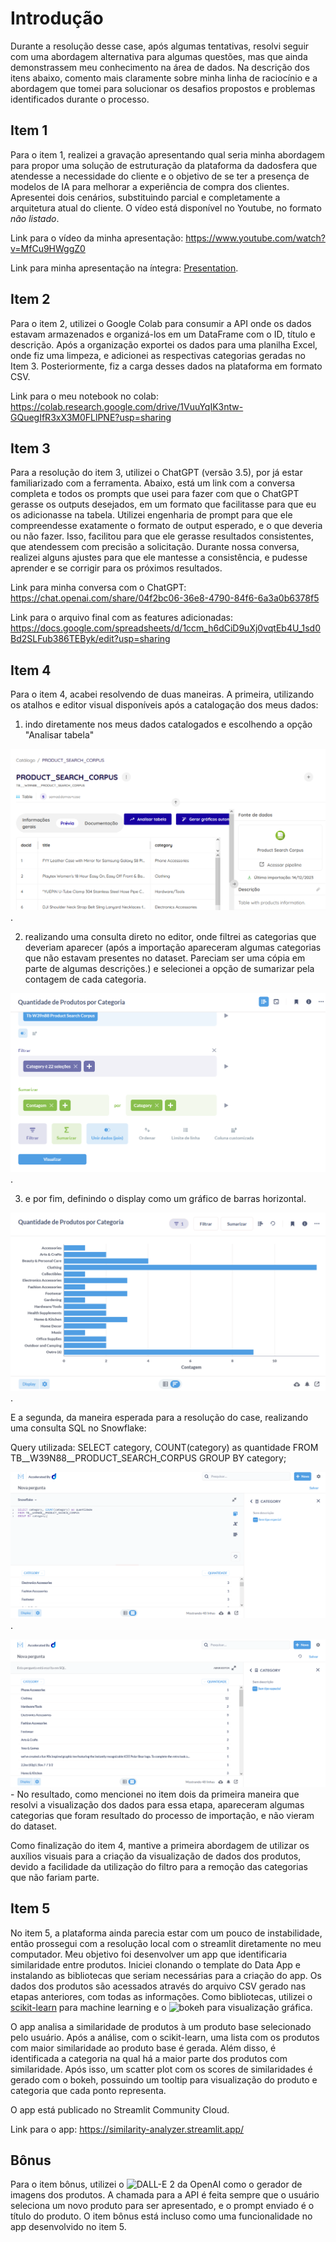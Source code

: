 # Introdução

Durante a resolução desse case, após algumas tentativas, resolvi seguir com uma abordagem alternativa para algumas questões, mas que ainda demonstrassem meu conhecimento na área de dados. Na descrição dos itens abaixo, comento mais claramente sobre minha linha de raciocínio e a abordagem que tomei para solucionar os desafios propostos e problemas identificados durante o processo.

## Item 1
Para o item 1, realizei a gravação apresentando qual seria minha abordagem para propor uma solução de estruturação da plataforma da dadosfera que atendesse a necessidade do cliente e o objetivo de se ter a presença de modelos de IA para melhorar a experiência de compra dos clientes. Apresentei dois cenários, substituindo parcial e completamente a arquitetura atual do cliente. O vídeo está disponível no Youtube, no formato _não listado_.

Link para o vídeo da minha apresentação: https://www.youtube.com/watch?v=MfCu9HWggZ0

Link para minha apresentação na íntegra: [Presentation](presentation.md).


## Item 2

Para o item 2, utilizei o Google Colab para consumir a API onde os dados estavam armazenados e organizá-los em um DataFrame com o ID, título e descrição. Após a organização exportei os dados para uma planilha Excel, onde fiz uma limpeza, e adicionei as respectivas categorias geradas no Item 3. Posteriormente, fiz a carga desses dados na plataforma em formato CSV.

Link para o meu notebook no colab: https://colab.research.google.com/drive/1VuuYqIK3ntw-GQuegIfR3xX3M0FLlPNE?usp=sharing

## Item 3

Para a resolução do item 3, utilizei o ChatGPT (versão 3.5), por já estar familiarizado com a ferramenta. Abaixo, está um link com a conversa completa e todos os prompts que usei para fazer com que o ChatGPT gerasse os outputs desejados, em um formato que facilitasse para que eu os adicionasse na tabela. Utilizei engenharia de prompt para que ele compreendesse exatamente o formato de output esperado, e o que deveria ou não fazer. Isso, facilitou para que ele gerasse resultados consistentes, que atendessem com precisão a solicitação. Durante nossa conversa, realizei alguns ajustes para que ele mantesse a consistência, e pudesse aprender e se corrigir para os próximos resultados.

Link para minha conversa com o ChatGPT: https://chat.openai.com/share/04f2bc06-36e8-4790-84f6-6a3a0b6378f5

Link para o arquivo final com as features adicionadas: https://docs.google.com/spreadsheets/d/1ccm_h6dCiD9uXj0vqtEb4U_1sd0Bd2SLFub386TEByk/edit?usp=sharing

## Item 4

Para o item 4, acabei resolvendo de duas maneiras. A primeira, utilizando os atalhos e editor visual disponíveis após a catalogação dos meus dados: 

1. indo diretamente nos meus dados catalogados e escolhendo a opção "Analisar tabela"

![Preview dos dados catalogados](images/image-3.png).

2. realizando uma consulta direto no editor, onde filtrei as categorias que deveriam aparecer (após a importação apareceram algumas categorias que não estavam presentes no dataset. Pareciam ser uma cópia em parte de algumas descrições.) e selecionei a opção de sumarizar pela contagem de cada categoria.

![Filtro aplicado para consulta dos dados](images/image-4.png).

3. e por fim, definindo o display como um gráfico de barras horizontal.

![Visualização dos dados em gráfico de barras horizontal](images/image-5.png).

E a segunda, da maneira esperada para a resolução do case, realizando uma consulta SQL no Snowflake:

Query utilizada: SELECT category, COUNT(category) as quantidade
FROM TB__W39N88__PRODUCT_SEARCH_CORPUS
GROUP BY category;

![Query](images/image-10.png).

![Resultado da consulta em SQL](images/image-8.png) - No resultado, como mencionei no item dois da primeira maneira que resolvi a visualização dos dados para essa etapa, apareceram algumas categorias que foram resultado do processo de importação, e não vieram do dataset.

Como finalização do item 4, mantive a primeira abordagem de utilizar os auxílios visuais para a criação da visualização de dados dos produtos, devido a facilidade da utilização do filtro para a remoção das categorias que não fariam parte.

## Item 5

No item 5, a plataforma ainda parecia estar com um pouco de instabilidade, então prossegui com a resolução local com o streamlit diretamente no meu computador. Meu objetivo foi desenvolver um app que identificaria similaridade entre produtos. Iniciei clonando o template do Data App e instalando as bibliotecas que seriam necessárias para a criação do app. Os dados dos produtos são acessados através do arquivo CSV gerado nas etapas anteriores, com todas as informações. Como bibliotecas, utilizei o [scikit-learn](https://scikit-learn.org/stable/) para machine learning e o ![bokeh](https://bokeh.org/) para visualização gráfica.

O app analisa a similaridade de produtos à um produto base selecionado pelo usuário. Após a análise, com o scikit-learn, uma lista com os produtos com maior similaridade ao produto base é gerada. Além disso, é identificada a categoria na qual há a maior parte dos produtos com similaridade. Após isso, um scatter plot com os scores de similaridades é gerado com o bokeh, possuindo um tooltip para visualização do produto e categoria que cada ponto representa. 

O app está publicado no Streamlit Community Cloud.

Link para o app: https://similarity-analyzer.streamlit.app/

## Bônus

Para o item bônus, utilizei o ![DALL-E 2](https://openai.com/dall-e-2) da OpenAI como o gerador de imagens dos produtos. A chamada para a API é feita sempre que o usuário seleciona um novo produto para ser apresentado, e o prompt enviado é o título do produto. O item bônus está incluso como uma funcionalidade no app desenvolvido no item 5.
